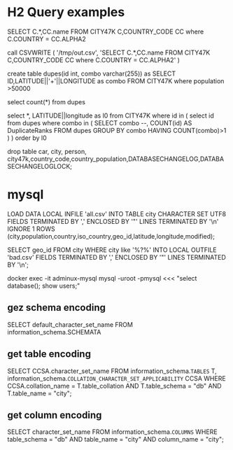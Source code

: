 # H2 Query examples

SELECT C.*,CC.name FROM CITY47K C,COUNTRY_CODE CC where C.COUNTRY = CC.ALPHA2

call CSVWRITE ( '/tmp/out.csv', 'SELECT C.*,CC.name FROM CITY47K C,COUNTRY_CODE CC where C.COUNTRY = CC.ALPHA2' ) 

create table dupes(id int, combo varchar(255)) as
SELECT ID,LATITUDE||'+'||LONGITUDE as combo FROM CITY47K where population >50000

select count(*) from dupes

select *, LATITUDE||longitude as l0 from CITY47K where id in (
select id from dupes where combo in (
SELECT combo --, COUNT(id) AS DuplicateRanks
FROM dupes
GROUP BY combo
HAVING COUNT(combo)>1
)
)
order by l0

drop table car, city, person, city47k,country_code,country_population,DATABASECHANGELOG,DATABASECHANGELOGLOCK;


# mysql

LOAD DATA LOCAL INFILE 'all.csv' INTO TABLE city CHARACTER SET UTF8 FIELDS TERMINATED BY ',' ENCLOSED BY '"' LINES TERMINATED BY '\n' IGNORE 1 ROWS (city,population,country,iso_country,geo_id,latitude,longitude,modified);

SELECT geo_id
FROM city
WHERE city like '%?%'
INTO LOCAL OUTFILE 'bad.csv'
FIELDS TERMINATED BY ','
ENCLOSED BY '"'
LINES TERMINATED BY '\n';

docker exec -it adminux-mysql mysql -uroot -pmysql   <<< "select database(); show users;"

## gez schema encoding
SELECT default_character_set_name FROM information_schema.SCHEMATA 

## get table encoding
SELECT CCSA.character_set_name FROM information_schema.`TABLES` T, information_schema.`COLLATION_CHARACTER_SET_APPLICABILITY` CCSA WHERE CCSA.collation_name = T.table_collation  AND T.table_schema = "db" AND T.table_name = "city";

## get column encoding
SELECT character_set_name FROM information_schema.`COLUMNS` WHERE table_schema = "db" AND table_name = "city" AND column_name = "city";
